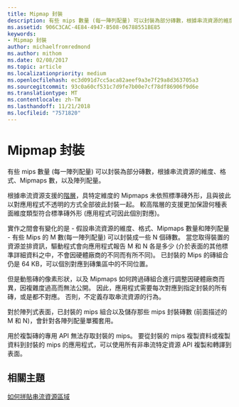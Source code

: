 ```yaml
---
title: Mipmap 封裝
description: 有些 mips 數量 (每一陣列配量) 可以封裝為部分磚數，根據串流資源的維度、格式、Mipmaps 數，以及陣列配量。
ms.assetid: 906C3CAC-4E84-4947-B508-06788551BE85
keywords:
- Mipmap 封裝
author: michaelfromredmond
ms.author: mithom
ms.date: 02/08/2017
ms.topic: article
ms.localizationpriority: medium
ms.openlocfilehash: ec3d091d7cc5aca82aeef9a3e7f29a8d363705a3
ms.sourcegitcommit: 93c0a60cf531c7d9fe7b00e7cf78df86906f9d6e
ms.translationtype: MT
ms.contentlocale: zh-TW
ms.lasthandoff: 11/21/2018
ms.locfileid: "7571820"
---
```

# <a name="mipmap-packing"></a>Mipmap 封裝


有些 mips 數量 (每一陣列配量) 可以封裝為部分磚數，根據串流資源的維度、格式、Mipmaps 數，以及陣列配量。

根據串流資源支援的[階層](streaming-resources-features-tiers.md)，具特定維度的 Mipmaps 未依照標準磚外形，且與彼此以對應用程式不透明的方式全部彼此封裝一起。 較高階層的支援更加保證何種表面維度類型符合標準磚外形 (應用程式可因此個別對應)。

實作之間會有變化的是 - 假設串流資源的維度、格式、Mipmaps 數量和陣列配量 - 有些 Mips 的 M 數(每一陣列配量) 可以封裝成一些 N 個磚數。 當您取得裝置的資源並排資訊，驅動程式會向應用程式報告 M 和 N 各是多少 (介於表面的其他標準詳細資料之中，不會因硬體廠商的不同而有所不同)。 已封裝的 Mips 的磚組合仍是 64 KB，可以個別對應到磚集區中的不同位置。

但是動態磚的像素形狀，以及 Mipmaps 如何跨過磚組合進行調整因硬體廠商而異，因複雜度過高而無法公開。 因此，應用程式需要每次對應到指定封裝的所有磚，或是都不對應。 否則，不定義存取串流資源的行為。

對於陣列式表面，已封裝的 mips 組合以及儲存那些 mips 封裝磚數 (前面描述的 M 和 N)，會針對各陣列配量單獨套用。

用於複製磚的專用 API 無法存取封裝的 mips。 要從封裝的 mips 複製資料或複製資料到封裝的 mips 的應用程式，可以使用所有非串流特定資源 API 複製和轉譯到表面。

## <a name="span-idrelated-topicsspanrelated-topics"></a><span id="related-topics"></span>相關主題


[如何拼貼串流資源區域](how-a-streaming-resource-s-area-is-tiled.md)

 

 




